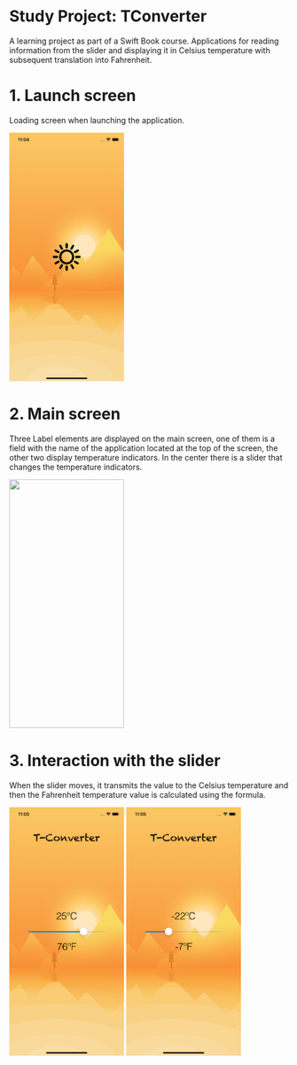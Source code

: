 # Study Project: TConverter
A learning project as part of a Swift Book course. Applications for reading information from the slider and displaying it in Celsius temperature with subsequent translation into Fahrenheit.

# 1. Launch screen
Loading screen when launching the application.

<img src = "Screenshot/LaunchScreen.png" width = "207" height = "448">

# 2. Main screen
Three Label elements are displayed on the main screen, one of them is a field with the name of the application located at the top of the screen, the other two display temperature indicators. In the center there is a slider that changes the temperature indicators.

<img src = "Screenshot/HomeScreen.png" width = "207" height = "448">

# 3. Interaction with the slider
When the slider moves, it transmits the value to the Celsius temperature and then the Fahrenheit temperature value is calculated using the formula.

<img src = "Screenshot/PlusTemp.png" width = "207" height = "448">
<img src = "Screenshot/MinusTemp.png" width = "207" height = "448">
